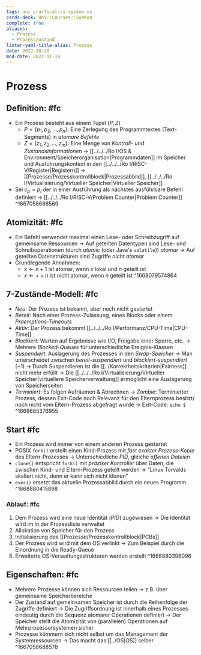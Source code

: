 ```yaml
---
tags: uni practical-cs syskon os
cards-deck: Uni::Courses::SysKon
complete: true
aliases:
  - Prozess
  - Prozesszustand
linter-yaml-title-alias: Prozess
date: 2022-10-28
mod-date: 2022-11-19
---
```


# Prozess

## Definition: #fc
- Ein Prozess besteht aus einem Tupel $(P,Z)$
	- $P=\{p_1,p_2,\dots,p_n\}:$ Eine Zerlegung des Programmtextes (Text-Segments) in *atomare Befehle*
	- $Z=\{z_1,z_2,\dots,z_m\}:$ Eine Menge von *Kontroll- und Zustandsinformationen*
		 -> [[../../../Ro I/OS & Environment/Speicherorganisation|Programmdaten]] im Speicher und Ausführungskontext in den [[../../../Ro I/RISC-V/Register|Registern]]
		 -> [[Prozesse/Prozesskontrollblock|Prozessabbild]], [[../../../Ro I/Virtualisierung/Virtueller Speicher|Virtueller Speicher]]
- Sei $c_p=p_i$ der in einer Ausführung als nächstes ausführbare Befehl definiert
	-> [[../../../Ro I/RISC-V/Problem Counter|Problem Counter]]
^1667058688569

## Atomizität: #fc
- Ein Befehl verwendet maximal einen Lese- oder Schreibzugriff auf gemeinsame Ressourcen
	-> Auf geteilten Datentypen sind Lese- und Schreiboperationen (durch *atomic* (oder Java's `volatile`)) *atomar*
	-> Auf geteilten Datenstrukturen sind Zugriffe *nicht atomar*
- Grundlegende Annahmen:
	- $x\leftarrow n+1$ ist atomar, wenn $x$ lokal und $n$ geteilt ist
	- $x\leftarrow++n$ ist nicht atomar, wenn $n$ geteilt ist
^1668079574864

## 7-Zustände-Modell: #fc
- *Neu*: Der Prozess ist bekannt, aber noch nicht gestartet
- *Bereit*: Nach einer Prozess-Zulassung, eines Blocks oder einem *Präemptions-Timeouts*
- *Aktiv*: Der Prozess bekommt [[../../../Ro I/Performanz/CPU-Time|CPU-Time]]
- *Blockiert*: Warten auf Ergebnisse wie I/O, Freigabe einer Sperre, etc.
	-> Mehrere *Blocked-Queues* für unterschiedliche Ereignis-Klassen
- *Suspendiert*: Auslagerung des Prozesses in den *Swap-Speicher*
	-> Man unterscheidet zwischen *bereit-suspendiert* und *blockiert-suspendiert* (+1)
	-> Durch Suspendieren ist die [[../Korrektheitskriterien|Fairness]] nicht mehr erfüllt
	-> Die [[../../../Ro I/Virtualisierung/Virtueller Speicher|virtuellere Speicherverwaltung]] ermöglicht eine Auslagerung von Speicherseiten
- *Terminiert*: Es folgen Aufräumen & Abrechnen
	-> *Zombie*: Terminierter Prozess, dessen Exit-Code noch Relevanz für den Elternprozess besitzt/ noch nicht vom Eltern-Prozess abgefragt wurde
	-> Exit-Code: `echo $`
^1668685376955

## Start #fc
- Ein Prozess wird immer von einem anderen Prozess gestartet
- POSIX `fork()` erstellt einen Kind-Prozess mit *fast exakter Prozess-Kopie* des Eltern-Prozesses
	-> Unterschiedliche *PID*, gleiche *offenen Dateien*
- `clone()` entspricht `fork()` mit *präziser Kontroller* über Daten, die zwischen Kind- und Eltern-Prozess geteilt werden
	-> "Linux Torvalds skaliert nicht, denn er kann sich nicht klonen"
- `exec()` ersetzt das aktuelle Prozessabbild durch ein neues Programm
^1668880415898

### Ablauf: #fc
1. Dem Prozess wird eine neue Identität (*PID*) zugewiesen
	 -> Die Identität wird im in der Prozessliste verwaltet
2. Allokation von Speicher für den Prozess
3. Initialisierung des [[Prozesse/Prozesskontrollblock|PCBs]]
4. Der Prozess wird wird mit dem OS verlinkt
	-> Zum Beispiel durch die Einordnung in die Ready-Queue
5. Erweiterte OS-Verwaltungsstrukturen werden erstellt
^1668880398096

## Eigenschaften: #fc
- Mehrere Prozesse können sich Ressourcen teilen
	-> z.B. über gemeinsame Speicherbereiche
- Der Zustand auf gemeinsamen Speicher ist durch die Reihenfolge der Zugriffe definiert
	-> Die Zugriffsordnung ist innerhalb eines Prozesses eindeutig durch die Sequenz atomarer Operationen definiert
	-> Der Speicher stellt die Atomizität von (parallelen) Operationen auf Mehrprozessorsystemen sicher
- Prozesse kümmern sich nicht selbst um das Management der Systemressourcen
	-> Das macht das [[../OS|OS]] selber
^1667058688578
